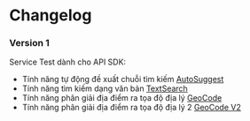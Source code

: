 # Changelog

### Version 1

Service Test dành cho API SDK:
  
- Tính năng tự động đề xuất chuỗi tìm kiếm [AutoSuggest](api_autosuggest.md)
- Tính năng tìm kiếm dạng văn bản [TextSearch](api_text_search.md) 
- Tính năng phân giải địa điểm ra tọa độ địa lý [GeoCode](api_geocode.md)
- Tính năng phân giải địa điểm ra tọa độ địa lý 2 [GeoCode V2](api_geocode_v2.md)